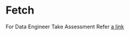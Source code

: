 # Fetch

For Data Engineer Take Assessment Refer [a link](https://github.com/vismay2303/Fetch/tree/main/Data%20Engineer)
